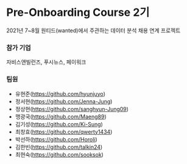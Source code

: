 # Pre-Onboarding Course 2기
2021년 7~8월 원티드(wanted)에서 주관하는 데이터 분석 채용 연계 프로젝트

### 참가 기업
자비스앤빌런즈, 푸시뉴스, 페이워크

### 팀원
- 유현준(https://github.com/hyunjuyo)
- 정서현(https://github.com/Jenna-Jung)
- 정상현(https://github.com/sanghyun-Jung09)
- 맹광국(https://github.com/Maeng89)
- 김기성(https://github.com/Ki-Sung)
- 최창효(https://github.com/qwerty1434)
- 박선하(https://github.com/Horoli)
- 김한빈(https://github.com/talkin24)
- 최현숙(https://github.com/sooksok)
